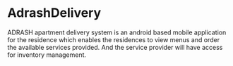 # AdrashDelivery
ADRASH apartment delivery system is an android based mobile application for the residence which enables the residences to view menus and order the available services provided. And the service provider will have access for inventory management.

